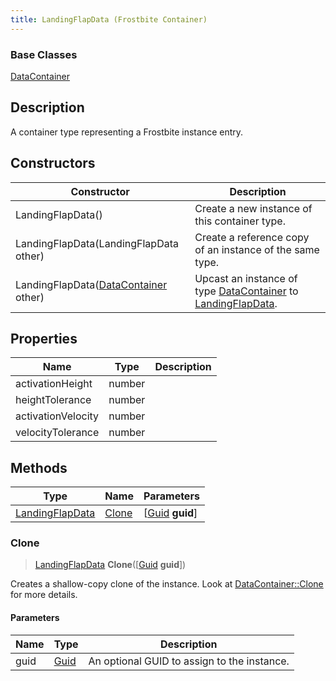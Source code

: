 ```yaml
---
title: LandingFlapData (Frostbite Container)
---
```

### Base Classes

[DataContainer](/vext/ref/cls/shr/datacontainer)

## Description

A container type representing a Frostbite instance entry.

## Constructors

| Constructor                                                                | Description                                                                                                           |
| -------------------------------------------------------------------------- | --------------------------------------------------------------------------------------------------------------------- |
| LandingFlapData()                                                          | Create a new instance of this container type.                                                                         |
| LandingFlapData(LandingFlapData other)                                     | Create a reference copy of an instance of the same type.                                                              |
| LandingFlapData([DataContainer](/vext/ref/cls/shr/datacontainer) other) | Upcast an instance of type [DataContainer](/vext/ref/cls/shr/datacontainer) to [LandingFlapData](LandingFlapData). |

## Properties

| Name               | Type   | Description |
| ------------------ | ------ | ----------- |
| activationHeight   | number |             |
| heightTolerance    | number |             |
| activationVelocity | number |             |
| velocityTolerance  | number |             |

## Methods

| Type                               | Name            | Parameters                                     |
| ---------------------------------- | --------------- | ---------------------------------------------- |
| [LandingFlapData](LandingFlapData) | [Clone](#clone) | \[[Guid](/vext/ref/cls/shr/guid) **guid**\] |

### Clone

> [LandingFlapData](LandingFlapData) **Clone**(\[[Guid](/vext/ref/cls/shr/guid) **guid**\])

Creates a shallow-copy clone of the instance. Look at [DataContainer::Clone](/vext/ref/cls/shr/datacontainer#clone) for more details.

#### Parameters

| Name | Type         | Description                                 |
| ---- | ------------ | ------------------------------------------- |
| guid | [Guid](Guid) | An optional GUID to assign to the instance. |
